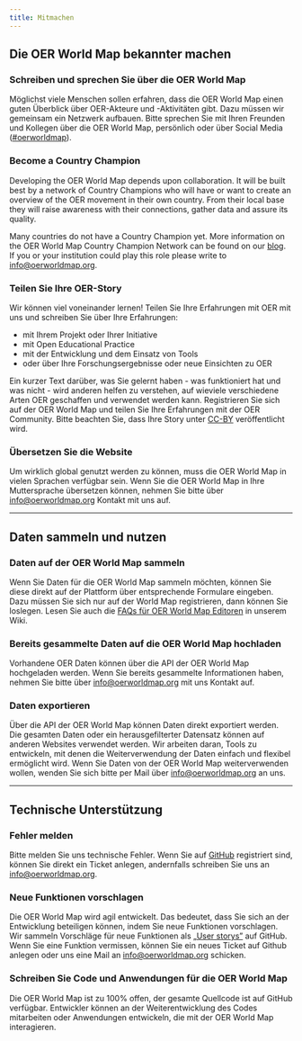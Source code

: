 ```yaml
---
title: Mitmachen
---
```


## Die OER World Map bekannter machen
### Schreiben und sprechen Sie über die OER World Map
Möglichst viele Menschen sollen erfahren, dass die OER World Map einen guten Überblick über OER-Akteure und -Aktivitäten gibt. Dazu müssen wir gemeinsam ein Netzwerk aufbauen. Bitte sprechen Sie mit Ihren Freunden und Kollegen über die OER World Map, persönlich oder über Social Media ([#oerworldmap](https://twitter.com/hashtag/oerworldmap)).

### Become a Country Champion
Developing the OER World Map depends upon collaboration. It will be built best by a network of Country Champions who will have or want to create an overview of the OER movement in their own country.  From their local base they will raise awareness with their connections, gather data and assure its quality. 
 
Many countries do not have a Country Champion yet. More information on the OER World Map Country Champion Network can be found on our [blog](https://oerworldmap.wordpress.com/2015/09/19/how-to-become-part-of-the-oer-world-map-country-champion-network/). If you or your institution could play this role please write to [in&#102;o&#64;oerw&#111;&#114;ldma&#112;&#46;org](mailto:in&#102;o&#64;oerw&#111;&#114;ldma&#112;&#46;org).

### Teilen Sie Ihre OER-Story
Wir können viel voneinander lernen! Teilen Sie Ihre Erfahrungen mit OER mit uns und schreiben Sie über Ihre Erfahrungen:
- mit Ihrem Projekt oder Ihrer Initiative
- mit Open Educational Practice
- mit der Entwicklung und dem Einsatz von Tools
- oder über Ihre Forschungsergebnisse oder neue Einsichten zu OER
        
Ein kurzer Text darüber, was Sie gelernt haben - was funktioniert hat und was nicht - wird anderen helfen zu verstehen, auf wieviele verschiedene Arten OER geschaffen und verwendet werden kann. Registrieren Sie sich auf der OER World Map und teilen Sie Ihre Erfahrungen mit der OER Community. Bitte beachten Sie, dass Ihre Story unter [CC-BY](https://creativecommons.org/licenses/by/4.0/) veröffentlicht wird.

### Übersetzen Sie die Website
Um wirklich global genutzt werden zu können, muss die OER World Map in vielen Sprachen verfügbar sein. Wenn Sie die OER World Map in Ihre Muttersprache übersetzen können, nehmen Sie bitte über [in&#102;o&#64;oerw&#111;&#114;ldma&#112;&#46;org](mailto:in&#102;o&#64;oerw&#111;&#114;ldma&#112;&#46;org) Kontakt mit uns auf.

---

## Daten sammeln und nutzen
### Daten auf der OER World Map sammeln
Wenn Sie Daten für die OER World Map sammeln möchten, können Sie diese direkt auf der Plattform über entsprechende Formulare eingeben. Dazu müssen Sie sich nur auf der World Map registrieren, dann können Sie loslegen. Lesen Sie auch die [FAQs für OER World Map Editoren](https://github.com/hbz/oerworldmap/wiki/Wiki-für-OER-World-Map-Editoren) in unserem Wiki.

### Bereits gesammelte Daten auf die OER World Map hochladen
Vorhandene OER Daten können über die API der OER World Map hochgeladen werden. Wenn Sie bereits gesammelte Informationen haben, nehmen Sie bitte über [in&#102;o&#64;oerw&#111;&#114;ldma&#112;&#46;org](mailto:in&#102;o&#64;oerw&#111;&#114;ldma&#112;&#46;org)  mit uns Kontakt auf.

### Daten exportieren
Über die API der OER World Map können Daten direkt exportiert werden. Die gesamten Daten oder ein herausgefilterter Datensatz können auf anderen Websites verwendet werden. Wir arbeiten daran, Tools zu entwickeln, mit denen die Weiterverwendung der Daten einfach und flexibel ermöglicht wird. Wenn Sie Daten von der OER World Map weiterverwenden wollen, wenden Sie sich bitte per Mail über [in&#102;o&#64;oerw&#111;&#114;ldma&#112;&#46;org](mailto:in&#102;o&#64;oerw&#111;&#114;ldma&#112;&#46;org) an uns.

---

## Technische Unterstützung
### Fehler melden
Bitte melden Sie uns technische Fehler. Wenn Sie auf [GitHub](https://github.com/hbz/oerworldmap) registriert sind, können Sie direkt ein Ticket anlegen, andernfalls schreiben Sie uns an [in&#102;o&#64;oerw&#111;&#114;ldma&#112;&#46;org](mailto:in&#102;o&#64;oerw&#111;&#114;ldma&#112;&#46;org).

### Neue Funktionen vorschlagen
Die OER World Map wird agil entwickelt. Das bedeutet, dass Sie sich an der Entwicklung beteiligen können, indem Sie neue Funktionen vorschlagen. Wir sammeln Vorschläge für neue Funktionen als [„User storys”](https://github.com/hbz/oerworldmap/labels/story) auf GitHub. Wenn Sie eine Funktion vermissen, können Sie ein neues Ticket auf Github anlegen oder uns eine Mail an [in&#102;o&#64;oerw&#111;&#114;ldma&#112;&#46;org](mailto:in&#102;o&#64;oerw&#111;&#114;ldma&#112;&#46;org) schicken.

### Schreiben Sie Code und Anwendungen für die OER World Map
Die OER World Map ist zu 100% offen, der gesamte Quellcode ist auf GitHub verfügbar. Entwickler können an der Weiterentwicklung des Codes mitarbeiten oder Anwendungen entwickeln, die mit der OER World Map interagieren.
